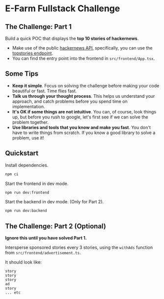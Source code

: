 # E-Farm Fullstack Challenge

## The Challenge: Part 1

Build a quick POC that displays the **top 10 stories of hackernews**.

- Make use of the public [hackernews API](https://github.com/HackerNews/API),
  specifically, you can use the [topstories endpoint](https://hacker-news.firebaseio.com/v0/topstories.json?print=pretty).
- You can find the entry point into the frontend in `src/frontend/App.tsx`.

## Some Tips

- **Keep it simple**. Focus on solving the challenge before making your code
  beautiful or fast. Time flies fast.
- **Talk us through your thought process**. This helps us understand your
  approach, and catch problems before you spend time on implementation.
- **It's OK if some things are not intuitive**. You can, of course, look things up, but
  before you rush to google, let's first see if we can solve the problem together.
- **Use libraries and tools that you know and make you fast**. You don't have
  to write things from scratch. If you know a good library to solve a problem,
  use it!

## Quickstart

Install dependencies.

```bash
npm ci
```

Start the frontend in dev mode.

```bash
npm run dev:frontend
```

Start the backend in dev mode. (Only for Part 2).

```bash
npm run dev:backend
```

## The Challenge: Part 2 (Optional)

**Ignore this until you have solved Part 1.**

Intersperse sponsored stories every 3 stories, using the `withAds` function from `src/frontend/advertisement.ts`.

It should look like:

```
story
story
story
ad
story
... etc
```
